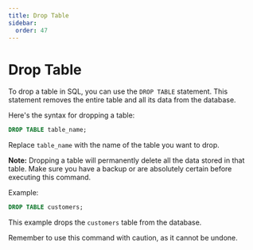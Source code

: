 ```yaml
---
title: Drop Table
sidebar:
  order: 47
---
```


# Drop Table

To drop a table in SQL, you can use the `DROP TABLE` statement. This statement removes the entire table and all its data from the database.

Here's the syntax for dropping a table:

```sql
DROP TABLE table_name;
```

Replace `table_name` with the name of the table you want to drop.

**Note:** Dropping a table will permanently delete all the data stored in that table. Make sure you have a backup or are absolutely certain before executing this command.

Example:

```sql
DROP TABLE customers;
```

This example drops the `customers` table from the database.

Remember to use this command with caution, as it cannot be undone.


